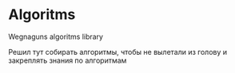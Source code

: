 # Algoritms
Wegnaguns algoritms library

Решил тут собирать алгоритмы, чтобы не вылетали из голову и закреплять знания по алгоритмам

